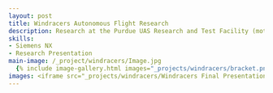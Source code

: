 ```yaml
---
layout: post
title: Windracers Autonomous Flight Research
description: Research at the Purdue UAS Research and Test Facility (motion capture facility) to create a scaled-down model of the Purdue Airport and the WindRacers (UK-based autonomous flight company) airplane
skills: 
- Siemens NX
- Research Presentation 
main-image: /_project/windracers/Image.jpg
  {% include image-gallery.html images="_projects/windracers/bracket.png" %}
images: <iframe src="_projects/windracers/Windracers Final Presentation.pdf" width="600" height="400"></iframe>
---
```

